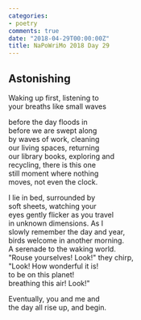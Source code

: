 ```yaml
---
categories:
- poetry
comments: true
date: "2018-04-29T00:00:00Z"
title: NaPoWriMo 2018 Day 29
---
```

  
## Astonishing  

Waking up first, listening to  
your breaths like small waves  

before the day floods in  
before we are swept along  
by waves of work, cleaning  
our living spaces, returning  
our library books, exploring and  
recycling, there is this one  
still moment where nothing  
moves, not even the clock.  

I lie in bed, surrounded by  
soft sheets, watching your  
eyes gently flicker as you travel  
in unknown dimensions. As I  
slowly remember the day and year,  
birds welcome in another morning.  
A serenade to the waking world.  
"Rouse yourselves! Look!" they chirp,  
"Look! How wonderful it is!  
to be on this planet!  
breathing this air! Look!"  

Eventually, you and me and  
the day all rise up, and begin.  
